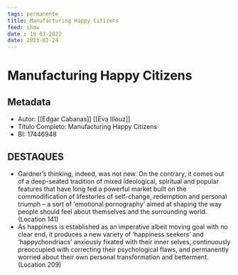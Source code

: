 ```yaml
---
tags: permanente
title: Manufacturing Happy Citizens
feed: show
date : 19-03-2022
date: 2023-02-24
---
```


# Manufacturing Happy Citizens

## Metadata

- Autor: [[Edgar Cabanas]] [[Eva Illouz]]
- Título Completo: Manufacturing Happy Citizens
- BI: 17446948

## DESTAQUES

- Gardner’s thinking, indeed, was not new. On the contrary, it comes out of a deep-seated tradition of mixed ideological, spiritual and popular features that have long fed a powerful market built on the commodification of lifestories of self-change, redemption and personal triumph – a sort of ‘emotional pornography’ aimed at shaping the way people should feel about themselves and the surrounding world. (Location 141)
- As happiness is established as an imperative albeit moving goal with no clear end, it produces a new variety of ‘happiness seekers’ and ‘happychondriacs’ anxiously fixated with their inner selves, continuously preoccupied with correcting their psychological flaws, and permanently worried about their own personal transformation and betterment. (Location 209)
